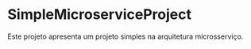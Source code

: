 # SimpleMicroserviceProject
Este projeto apresenta um projeto simples na arquitetura microsserviço.
